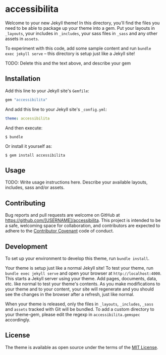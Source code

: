 # accessibilita

Welcome to your new Jekyll theme! In this directory, you'll find the files you need to be able to package up your theme into a gem. Put your layouts in `_layouts`, your includes in `_includes`, your sass files in `_sass` and any other assets in `assets`.

To experiment with this code, add some sample content and run `bundle exec jekyll serve` – this directory is setup just like a Jekyll site!

TODO: Delete this and the text above, and describe your gem

## Installation

Add this line to your Jekyll site's `Gemfile`:

```ruby
gem "accessibilita"
```

And add this line to your Jekyll site's `_config.yml`:

```yaml
theme: accessibilita
```

And then execute:

    $ bundle

Or install it yourself as:

    $ gem install accessibilita

## Usage

TODO: Write usage instructions here. Describe your available layouts, includes, sass and/or assets.

## Contributing

Bug reports and pull requests are welcome on GitHub at https://github.com/[USERNAME]/accessibilita. This project is intended to be a safe, welcoming space for collaboration, and contributors are expected to adhere to the [Contributor Covenant](https://www.contributor-covenant.org/) code of conduct.

## Development

To set up your environment to develop this theme, run `bundle install`.

Your theme is setup just like a normal Jekyll site! To test your theme, run `bundle exec jekyll serve` and open your browser at `http://localhost:4000`. This starts a Jekyll server using your theme. Add pages, documents, data, etc. like normal to test your theme's contents. As you make modifications to your theme and to your content, your site will regenerate and you should see the changes in the browser after a refresh, just like normal.

When your theme is released, only the files in `_layouts`, `_includes`, `_sass` and `assets` tracked with Git will be bundled.
To add a custom directory to your theme-gem, please edit the regexp in `accessibilita.gemspec` accordingly.

## License

The theme is available as open source under the terms of the [MIT License](https://opensource.org/licenses/MIT).
